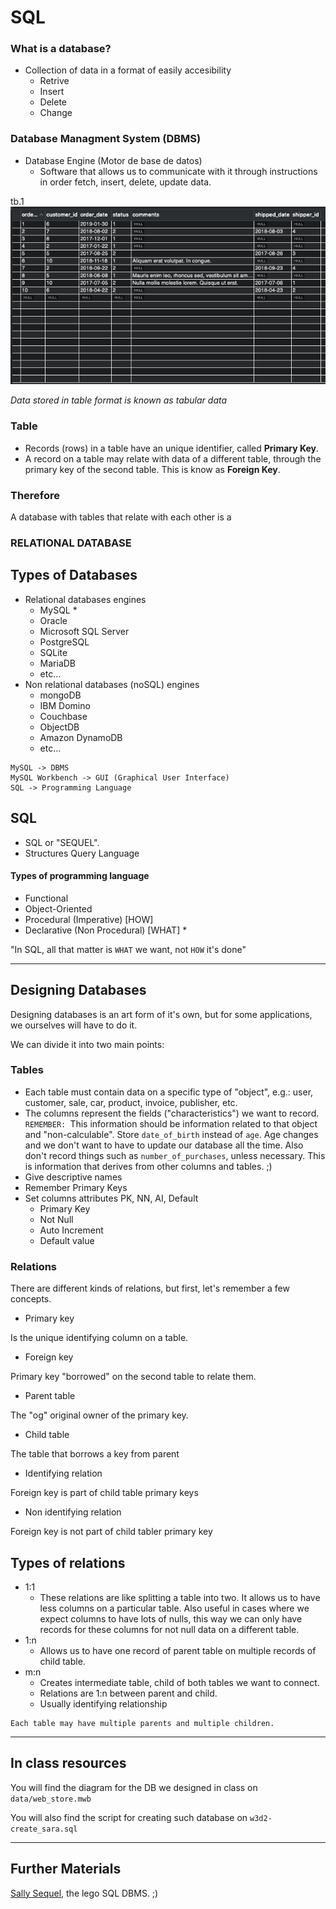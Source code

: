 # SQL

### What is a database?
- Collection of data in a format of easily accesibility
    - Retrive
    - Insert
    - Delete
    - Change

### Database Managment System (DBMS)
- Database Engine (Motor de base de datos) 
    - Software that allows us to communicate with it through instructions in order fetch, insert, delete, update data.

tb.1
![table 1](data/bbdd.png)

_Data stored in table format is known as tabular data_

### Table
- Records (rows) in a table have an unique identifier, called **Primary Key**.
- A record on a table may relate with data of a different table, through the primary key of the second table. This is know as **Foreign Key**.

### Therefore
A database with tables that relate with each other is a
### **RELATIONAL DATABASE**

## Types of Databases
- Relational databases engines
    - MySQL *
    - Oracle
    - Microsoft SQL Server
    - PostgreSQL
    - SQLite
    - MariaDB
    - etc...
- Non relational databases (noSQL) engines
    - mongoDB
    - IBM Domino
    - Couchbase
    - ObjectDB
    - Amazon DynamoDB
    - etc...

```
MySQL -> DBMS
MySQL Workbench -> GUI (Graphical User Interface)
SQL -> Programming Language
```

## SQL
- SQL or "SEQUEL".
- Structures Query Language

#### Types of programming language
- Functional
- Object-Oriented
- Procedural (Imperative) [HOW]
- Declarative (Non Procedural) [WHAT] *

"In SQL, all that matter is `WHAT` we want, not `HOW` it's done"

-----

## Designing Databases

Designing databases is an art form of it's own, but for some applications, we ourselves will have to do it.

We can divide it into two main points:

### Tables
- Each table must contain data on a specific type of "object", e.g.: user, customer, sale, car, product, invoice, publisher, etc.
- The columns represent the fields ("characteristics") we want to record. `REMEMBER: `This information should be information related to that object and "non-calculable". Store `date_of_birth` instead of `age`. Age changes and we don't want to have to update our database all the time. Also don't record things such as `number_of_purchases`, unless necessary. This is information that derives from other columns and tables. ;)
- Give descriptive names
- Remember Primary Keys
- Set columns attributes PK, NN, AI, Default
    - Primary Key
    - Not Null
    - Auto Increment
    - Default value

### Relations
There are different kinds of relations, but first, let's remember a few concepts.

- Primary key

Is the unique identifying column on a table.

- Foreign key

Primary key "borrowed" on the second table to relate them.

- Parent table

The "og" original owner of the primary key.

- Child table

The table that borrows a key from parent

- Identifying relation

Foreign key is part of child table primary keys

- Non identifying relation

Foreign key is not part of child tabler primary key

## Types of relations 
- 1:1
    - These relations are like splitting a table into two. It allows us to have less columns on a particular table. Also useful in cases where we expect columns to have lots of nulls, this way we can only have records for these columns for not null data on a different table.
- 1:n
    - Allows us to have one record of parent table on multiple records of child table. 
- m:n
    - Creates intermediate table, child of both tables we want to connect.
    - Relations are 1:n between parent and child.
    - Usually identifying relationship

```
Each table may have multiple parents and multiple children.
```

----
## In class resources

You will find the diagram for the DB we designed in class on `data/web_store.mwb`

You will also find the script for creating such database on `w3d2-create_sara.sql`

----
## Further Materials

[Sally Sequel](https://www.youtube.com/watch?v=27axs9dO7AE), the lego SQL DBMS. ;)
